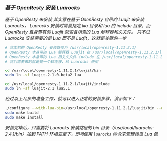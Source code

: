### *基于 OpenResty 安装 Luarocks*

*基于 OpenResty 来安装 其实意在基于 OpenResty 自带的 Luajit 来安装 Luarocks， Luarocks 安装时需要指定 lua 目录和 lua 的 include 目录，而 OpenResty 自身带有的 Luajit 就包含所需的 Lua 解释器和头文件。*
*只不过 Luarocks 安装需要的是 Lua 而不是 Luajit，这就是关键的一步*

```bash
# 我本机的 OpenResty 安装路径为 /usr/local/openresty-1.11.2.1/
# OpenResty 本身带的 Lua 解释器 Luajit 在 /usr/local/openresty-1.11.2.1/luajit/bin/ 路径
# OpenResty 本身带的 Lua 相关头文件 include 在 /usr/local/openresty-1.11.2.1/luajit/include/ 路径
# 我们需要做的就是建一个软连接，给 Luarocks 使用

cd /usr/local/openresty-1.11.2.1/luajit/bin
sudo ln -sf luajit-2.1.0-beta2 lua

cd /usr/local/openresty-1.11.2.1/luajit/include
sudo ln -sf luajit-2.1 lua5.1
```

*经过以上几步的准备工作，就可以进入正常的安装步骤，演示如下：*

```bash
./configure --with-lua-bin=/usr/local/openresty-1.11.2.1/luajit/bin --with-lua-include=/usr/local/openresty-1.11.2.1/luajit/include --prefix=/usr/local/luarocks-2.4.1
sudo make build
sudo make install
```

*安装完毕后，只需要将 Luarocks 安装路径的 bin 目录（/usr/local/luarocks-2.4.1/bin）加到 PATH 环境变量下，即可使用 `luarocks` 命令来管理标准 Lua 包*